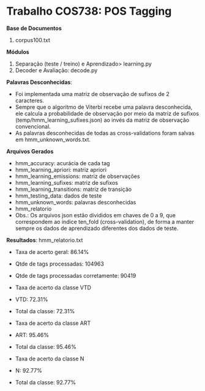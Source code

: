 # Trabalho COS738: POS Tagging

**Base de Documentos**
 1. corpus100.txt 

**Módulos**
 1. Separação (teste / treino) e Aprendizado> learning.py
 2. Decoder e Avaliação: decode.py

**Palavras Desconhecidas**:
 - Foi implementada uma matriz de observação de sufixos de 2 caracteres.
 - Sempre que o algoritmo de Viterbi recebe uma palavra desconhecida, ele calcula a probabilidade de observação por meio da matriz de sufixos (temp/hmm_learning_sufixes.json) ao invés da matriz de observação convencional. 
 - As palavras desconhecidas de todas as cross-validations foram salvas em hmm_unknown_words.txt. 

**Arquivos Gerados**
 - hmm_accuracy: acurácia de cada tag
 - hmm_learning_apriori: matriz apriori
 - hmm_learning_emissions: matriz de observações
 - hmm_learning_sufixes: matriz de sufixos
 - hmm_learning_transitions: matriz de transição 
 - hmm_testing_data: dados de teste
 - hmm_unknown_words: palavras desconhecidas
 - hmm_relatorio
 - Obs.: Os arquivos json estão divididos em chaves de 0 a 9, que correspondem ao índice ten_fold (cross-validation), de forma a manter sempre os dados de aprendizado diferentes dos dados de teste.

**Resultados**: hmm_relatorio.txt
- Taxa de acerto geral: 86.14% 
- Qtde de tags processadas: 104963 
- Qtde de tags processadas corretamente: 90419 

- Taxa de acerto da classe VTD
- VTD: 72.31% 
- Total da classe: 72.31%

- Taxa de acerto da classe ART
- ART: 95.46% 
- Total da classe: 95.46%

- Taxa de acerto da classe N
- N: 92.77% 
- Total da classe: 92.77%

